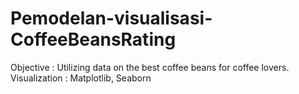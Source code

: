 # Pemodelan-visualisasi-CoffeeBeansRating

Objective : Utilizing data on the best coffee beans for coffee lovers.
Visualization : Matplotlib, Seaborn
